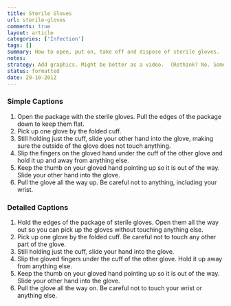 ```yaml
---
title: Sterile Gloves
url: sterile-gloves
comments: true
layout: article
categories: ['Infection']
tags: []
summary: How to open, put on, take off and dispose of sterile gloves. 
notes:
strategy: Add graphics. Might be better as a video.  (Rethink? No. Some re-writing? No. Graphics or diagrams? Yes. Photography? Yes. Podcast or audio? No. Video? No)
status: formatted
date: 29-10-2012
---
```

### Simple Captions
1. Open the package with the sterile gloves. Pull the edges of the package down to keep them flat.
2. Pick up one glove by the folded cuff. 
3. Still holding just the cuff, slide your other hand into the glove, making sure the outside of the glove does not touch anything. 
4. Slip the fingers on the gloved hand under the cuff of the other glove and hold it up and away from anything else. 
5. Keep the thumb on your gloved hand pointing up so it is out of the way. Slide your other hand into the glove. 
6. Pull the glove all the way up. Be careful not to anything, including your wrist.

### Detailed Captions
1. Hold the edges of the package of sterile gloves. Open them all the way out so you can pick up the gloves without touching anything else.
2. Pick up one glove by the folded cuff. Be careful not to touch any other part of the glove.
3. Still holding just the cuff, slide your hand into the glove.
4. Slip the gloved fingers under the cuff of the other glove. Hold it up away from anything else.
5. Keep the thumb on your gloved hand pointing up so it is out of the way. Slide your other hand into the glove. 
6. Pull the glove all the way on. Be careful not to touch your wrist or anything else. 
